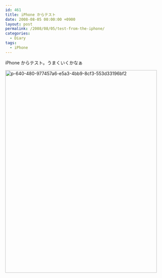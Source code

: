 ```yaml
---
id: 461
title: iPhone からテスト
date: 2008-08-05 00:00:00 +0900
layout: post
permalink: /2008/08/05/test-from-the-iphone/
categories:
  - Diary
tags:
  - iPhone
---
```

iPhone からテスト。うまくいくかなぁ
  
[<img src="http://monta.ampomtan.com/wp-content/uploads/sites/6/2008/08/p-640-480-977457a6-e5a3-4bb9-8cf3-553d33196bf2.jpeg" alt="p-640-480-977457a6-e5a3-4bb9-8cf3-553d33196bf2" width="480" height="640" class="alignnone size-full wp-image-2276" />](http://monta.ampomtan.com/wp-content/uploads/sites/6/2008/08/p-640-480-977457a6-e5a3-4bb9-8cf3-553d33196bf2.jpeg)
